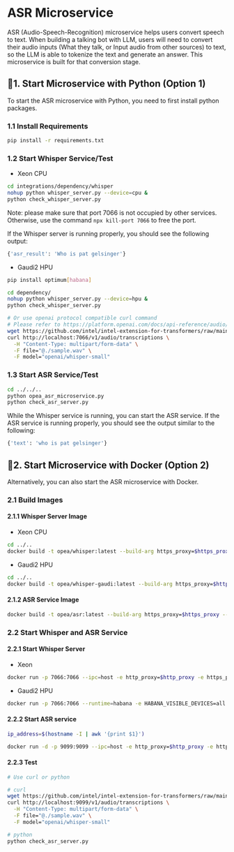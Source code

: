 # ASR Microservice

ASR (Audio-Speech-Recognition) microservice helps users convert speech to text. When building a talking bot with LLM, users will need to convert their audio inputs (What they talk, or Input audio from other sources) to text, so the LLM is able to tokenize the text and generate an answer. This microservice is built for that conversion stage.

## 🚀1. Start Microservice with Python (Option 1)

To start the ASR microservice with Python, you need to first install python packages.

### 1.1 Install Requirements

```bash
pip install -r requirements.txt
```

### 1.2 Start Whisper Service/Test

- Xeon CPU

```bash
cd integrations/dependency/whisper
nohup python whisper_server.py --device=cpu &
python check_whisper_server.py
```

Note: please make sure that port 7066 is not occupied by other services. Otherwise, use the command `npx kill-port 7066` to free the port.

If the Whisper server is running properly, you should see the following output:

```bash
{'asr_result': 'Who is pat gelsinger'}
```

- Gaudi2 HPU

```bash
pip install optimum[habana]

cd dependency/
nohup python whisper_server.py --device=hpu &
python check_whisper_server.py

# Or use openai protocol compatible curl command
# Please refer to https://platform.openai.com/docs/api-reference/audio/createTranscription
wget https://github.com/intel/intel-extension-for-transformers/raw/main/intel_extension_for_transformers/neural_chat/assets/audio/sample.wav
curl http://localhost:7066/v1/audio/transcriptions \
  -H "Content-Type: multipart/form-data" \
  -F file="@./sample.wav" \
  -F model="openai/whisper-small"
```

### 1.3 Start ASR Service/Test

```bash
cd ../../..
python opea_asr_microservice.py
python check_asr_server.py
```

While the Whisper service is running, you can start the ASR service. If the ASR service is running properly, you should see the output similar to the following:

```bash
{'text': 'who is pat gelsinger'}
```

## 🚀2. Start Microservice with Docker (Option 2)

Alternatively, you can also start the ASR microservice with Docker.

### 2.1 Build Images

#### 2.1.1 Whisper Server Image

- Xeon CPU

```bash
cd ../..
docker build -t opea/whisper:latest --build-arg https_proxy=$https_proxy --build-arg http_proxy=$http_proxy -f comps/asr/src/integrations/dependency/Dockerfile .
```

- Gaudi2 HPU

```bash
cd ../..
docker build -t opea/whisper-gaudi:latest --build-arg https_proxy=$https_proxy --build-arg http_proxy=$http_proxy -f comps/asr/src/integrations/dependency/Dockerfile.intel_hpu .
```

#### 2.1.2 ASR Service Image

```bash
docker build -t opea/asr:latest --build-arg https_proxy=$https_proxy --build-arg http_proxy=$http_proxy -f comps/asr/src/Dockerfile .
```

### 2.2 Start Whisper and ASR Service

#### 2.2.1 Start Whisper Server

- Xeon

```bash
docker run -p 7066:7066 --ipc=host -e http_proxy=$http_proxy -e https_proxy=$https_proxy -e no_proxy=$no_proxy opea/whisper:latest
```

- Gaudi2 HPU

```bash
docker run -p 7066:7066 --runtime=habana -e HABANA_VISIBLE_DEVICES=all -e OMPI_MCA_btl_vader_single_copy_mechanism=none --cap-add=sys_nice --ipc=host -e http_proxy=$http_proxy -e https_proxy=$https_proxy -e no_proxy=$no_proxy opea/whisper-gaudi:latest
```

#### 2.2.2 Start ASR service

```bash
ip_address=$(hostname -I | awk '{print $1}')

docker run -d -p 9099:9099 --ipc=host -e http_proxy=$http_proxy -e https_proxy=$https_proxy -e no_proxy=$no_proxy -e ASR_ENDPOINT=http://$ip_address:7066 opea/asr:latest
```

#### 2.2.3 Test

```bash
# Use curl or python

# curl
wget https://github.com/intel/intel-extension-for-transformers/raw/main/intel_extension_for_transformers/neural_chat/assets/audio/sample.wav
curl http://localhost:9099/v1/audio/transcriptions \
  -H "Content-Type: multipart/form-data" \
  -F file="@./sample.wav" \
  -F model="openai/whisper-small"

# python
python check_asr_server.py
```
